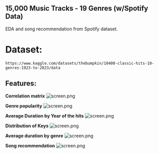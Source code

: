 ## 15,000 Music Tracks - 19 Genres (w/Spotify Data)
EDA and song recommendation from Spotify dataset.

# Dataset:
    https://www.kaggle.com/datasets/thebumpkin/10400-classic-hits-10-genres-1923-to-2023/data

## Features:

**Correlation matrix**
![screen.png](https://i.postimg.cc/SQL2d4GT/correlation.png)

**Genre popularity**
![screen.png](https://i.postimg.cc/9fqz7HMB/popularity.png)

**Average Duration by Year of the hits**
![screen.png](https://i.postimg.cc/NjFKQHvS/duration-Year.png)

**Distribution of Keys**
![screen.png](https://i.postimg.cc/HkNVnkpx/keys.png)

**Average duration by genre**
![screen.png](https://i.postimg.cc/HspJPNZp/duration-Genre.png)

**Song recommendation**
![screen.png](https://i.postimg.cc/x89dhkPs/rekomendacja.png)